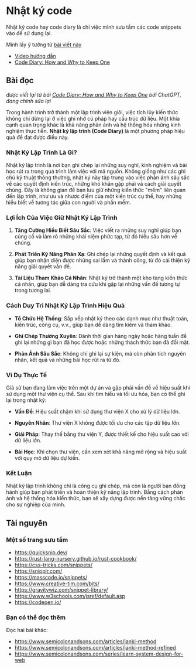 # Nhật ký code
Nhật ký code hay code diary là chỉ việc mình sưu tầm các code snippets vào để sử dụng lại. 

Mình lấy ý tưởng từ [bài viết này](https://www.semicolonandsons.com/code_diary)

- [Video hướng dẫn](https://www.youtube.com/watch?v=kshXDo8psj8)
- [Code Diary: How and Why to Keep One](https://www.youtube.com/watch?v=tarmCEHfGa0)

## Bài đọc

_được viết lại từ bài [Code Diary: How and Why to Keep One](https://www.youtube.com/watch?v=tarmCEHfGa0) bởi ChatGPT, đang chỉnh sửa lại_

Trong hành trình trở thành một lập trình viên giỏi, việc tích lũy kiến thức không chỉ dừng lại ở việc ghi nhớ cú pháp hay cấu trúc dữ liệu. Một khía cạnh quan trọng khác là khả năng phản ánh và hệ thống hóa những kinh nghiệm thực tiễn. **Nhật ký lập trình (Code Diary)** là một phương pháp hiệu quả để đạt được điều này.

### Nhật Ký Lập Trình Là Gì?

Nhật ký lập trình là nơi bạn ghi chép lại những suy nghĩ, kinh nghiệm và bài học rút ra trong quá trình làm việc với mã nguồn. Không giống như các ghi chú kỹ thuật thông thường, nhật ký này tập trung vào việc phản ánh sâu sắc về các quyết định kiến trúc, những khó khăn gặp phải và cách giải quyết chúng. Đây là không gian để bạn lưu giữ những kiến thức "mềm" liên quan đến lập trình, như ưu và nhược điểm của một kiến trúc cụ thể, hay những hiểu biết về tương tác giữa con người và phần mềm.

### Lợi Ích Của Việc Giữ Nhật Ký Lập Trình

1. **Tăng Cường Hiểu Biết Sâu Sắc**: Việc viết ra những suy nghĩ giúp bạn củng cố và làm rõ những khái niệm phức tạp, từ đó hiểu sâu hơn về chúng.

2. **Phát Triển Kỹ Năng Phản Xạ**: Ghi chép lại những quyết định và kết quả giúp bạn nhận diện được những sai lầm và thành công, từ đó cải thiện kỹ năng giải quyết vấn đề.

3. **Tài Liệu Tham Khảo Cá Nhân**: Nhật ký trở thành một kho tàng kiến thức cá nhân, giúp bạn dễ dàng tra cứu khi gặp lại những vấn đề tương tự trong tương lai.

### Cách Duy Trì Nhật Ký Lập Trình Hiệu Quả

- **Tổ Chức Hệ Thống**: Sắp xếp nhật ký theo các danh mục như thuật toán, kiến trúc, công cụ, v.v., giúp bạn dễ dàng tìm kiếm và tham khảo.

- **Ghi Chép Thường Xuyên**: Dành thời gian hàng ngày hoặc hàng tuần để ghi lại những gì bạn đã học được hoặc những thách thức bạn đã đối mặt.

- **Phản Ánh Sâu Sắc**: Không chỉ ghi lại sự kiện, mà còn phân tích nguyên nhân, kết quả và những bài học rút ra từ đó.

### Ví Dụ Thực Tế

Giả sử bạn đang làm việc trên một dự án và gặp phải vấn đề về hiệu suất khi sử dụng một thư viện cụ thể. Sau khi tìm hiểu và tối ưu hóa, bạn có thể ghi lại trong nhật ký:

- **Vấn Đề**: Hiệu suất chậm khi sử dụng thư viện X cho xử lý dữ liệu lớn.

- **Nguyên Nhân**: Thư viện X không được tối ưu cho các tập dữ liệu lớn.

- **Giải Pháp**: Thay thế bằng thư viện Y, được thiết kế cho hiệu suất cao với dữ liệu lớn.

- **Bài Học**: Khi chọn thư viện, cần xem xét khả năng mở rộng và hiệu suất với quy mô dữ liệu dự kiến.

### Kết Luận

Nhật ký lập trình không chỉ là công cụ ghi chép, mà còn là người bạn đồng hành giúp bạn phát triển và hoàn thiện kỹ năng lập trình. Bằng cách phản ánh và hệ thống hóa kiến thức, bạn sẽ xây dựng được nền tảng vững chắc cho sự nghiệp của mình.

## Tài nguyên
### Một số trang sưu tầm

- https://quicksnip.dev/
- https://rust-lang-nursery.github.io/rust-cookbook/
- https://css-tricks.com/snippets/
- https://snipplr.com/
- https://masscode.io/snippets/
- https://www.creative-tim.com/bits/
- https://gravitywiz.com/snippet-library/
- https://www.w3schools.com/jsref/default.asp
- https://codepen.io/

### Bạn có thể đọc thêm

Đọc hai bài khác: 

- https://www.semicolonandsons.com/articles/janki-method
- https://www.semicolonandsons.com/articles/janki-method-refined
- https://www.semicolonandsons.com/series/learn-system-design-for-web